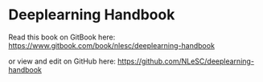 # Deeplearning Handbook

Read this book on GitBook here: https://www.gitbook.com/book/nlesc/deeplearning-handbook

or view and edit on GitHub here: https://github.com/NLeSC/deeplearning-handbook
